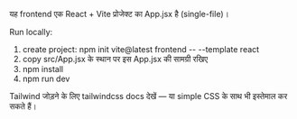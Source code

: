 यह frontend एक React + Vite प्रोजेक्ट का App.jsx है (single-file)।

Run locally:
1) create project: npm init vite@latest frontend -- --template react
2) copy src/App.jsx के स्थान पर इस App.jsx की सामग्री रखिए
3) npm install
4) npm run dev

Tailwind जोड़ने के लिए tailwindcss docs देखें — या simple CSS के साथ भी इस्तेमाल कर सकते हैं।
